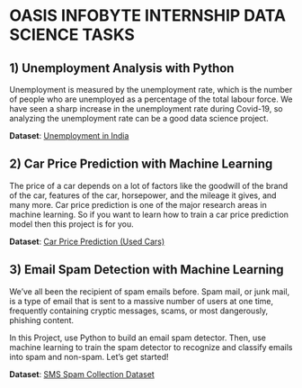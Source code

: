 # OASIS INFOBYTE INTERNSHIP DATA SCIENCE TASKS

## 1) Unemployment Analysis with Python

Unemployment is measured by the unemployment rate, which is the number of people who are unemployed as a percentage of the total labour force. We have seen a sharp increase in the unemployment rate during Covid-19, so analyzing the unemployment rate can be a good data science project.

**Dataset**: [Unemployment in India](https://www.kaggle.com/datasets/gokulrajkmv/unemployment-in-india)

## 2) Car Price Prediction with Machine Learning

The price of a car depends on a lot of factors like the goodwill of the brand of the car, features of the car, horsepower, and the mileage it gives, and many more. Car price prediction is one of the major research areas in machine learning. So if you want to learn how to train a car price prediction model then this project is for you.

**Dataset**: [Car Price Prediction (Used Cars)](https://www.kaggle.com/datasets/vijayaadithyanvg/car-price-predictionused-cars)

## 3) Email Spam Detection with Machine Learning

We’ve all been the recipient of spam emails before. Spam mail, or junk mail, is a type of email that is sent to a massive number of users at one time, frequently containing cryptic messages, scams, or most dangerously, phishing content.

In this Project, use Python to build an email spam detector. Then, use machine learning to train the spam detector to recognize and classify emails into spam and non-spam. Let’s get started!

**Dataset**: [SMS Spam Collection Dataset](https://www.kaggle.com/datasets/uciml/sms-spam-collection-dataset)
